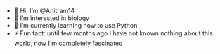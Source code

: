 - 👋 Hi, I’m @Anitram14
- 👀 I’m interested in biology
- 🌱 I’m currently learning how to use Python
- ⚡ Fun fact: until few months ago I have not known nothing about this world, now I'm completely fascinated

<!---
Anitram14/Anitram14 is a ✨ special ✨ repository because its `README.md` (this file) appears on your GitHub profile.
You can click the Preview link to take a look at your changes.
--->
